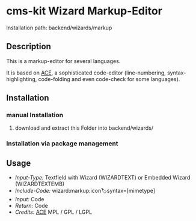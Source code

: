 # cms-kit Wizard Markup-Editor

Installation path: backend/wizards/markup

## Description

This is a markup-editor for several languages.

It is based on [ACE](http://ace.ajax.org), a sophisticated code-editor
(line-numbering, syntax-highlighting, code-folding and even code-check for some languages).

## Installation

### manual Installation

1. download and extract this Folder into backend/wizards/

### Installation via package management

## Usage
* *Input-Type:* Textfield with Wizard (WIZARDTEXT) or Embedded Wizard (WIZARDTEXTEMB)
* *Include-Code:* wizard:markup:icon:label:syntax=[mimetype]
* *Input:* Code
* *Return:* Code
* *Credits:* [ACE](http://ace.ajax.org/) MPL / GPL / LGPL


